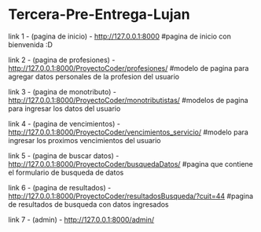 # Tercera-Pre-Entrega-Lujan

link 1 - (pagina de inicio) -  http://127.0.0.1:8000
#pagina de inicio con bienvenida :D

link 2 - (pagina de profesiones) -  http://127.0.0.1:8000/ProyectoCoder/profesiones/
#modelo de pagina para agregar datos personales de la profesion del usuario

link 3 - (pagina de monotributo) -  http://127.0.0.1:8000/ProyectoCoder/monotributistas/
#modelos de pagina para ingresar los datos del usuario

link 4 - (pagina de vencimientos) -  http://127.0.0.1:8000/ProyectoCoder/vencimientos_servicio/
#modelo para ingresar los proximos vencimientos del usuario

link 5 - (pagina de buscar datos) -  http://127.0.0.1:8000/ProyectoCoder/busquedaDatos/
#pagina que contiene el formulario de busqueda de datos

link 6 - (pagina de resultados) -  http://127.0.0.1:8000/ProyectoCoder/resultadosBusqueda/?cuit=44
#pagina de resultados de busqueda con datos ingresados 

link 7 - (admin) -  http://127.0.0.1:8000/admin/
